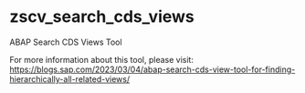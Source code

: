 # zscv_search_cds_views
ABAP Search CDS Views Tool

For more information about this tool, please visit:
https://blogs.sap.com/2023/03/04/abap-search-cds-view-tool-for-finding-hierarchically-all-related-views/
